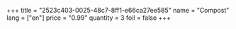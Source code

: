 +++
title = "2523c403-0025-48c7-8ff1-e66ca27ee585"
name = "Compost"
lang = ["en"]
price = "0.99"
quantity = 3
foil = false
+++
